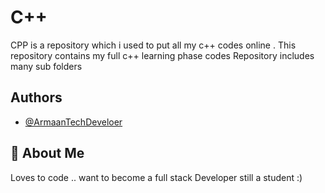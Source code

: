 
# C++

CPP is a repository which i used to put all 
my c++ codes online . This repository contains my full
c++ learning phase codes Repository includes many sub
folders

## Authors

- [@ArmaanTechDeveloer](https://github.com/ArmaanTechDeveloper)

  


  
## 🚀 About Me
Loves to code .. want to become a full stack Developer 
still a student :)

  